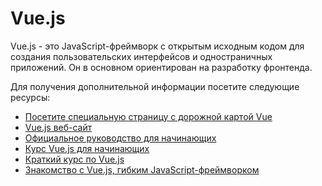 # Vue.js

Vue.js - это JavaScript-фреймворк с открытым исходным кодом для создания пользовательских интерфейсов и одностраничных приложений. Он в основном ориентирован на разработку фронтенда.

Для получения дополнительной информации посетите следующие ресурсы:

- [Посетите специальную страницу с дорожной картой Vue](/vue)
- [Vue.js веб-сайт](https://vuejs.org/)
- [Официальное руководство для начинающих](https://vuejs.org/v2/guide/)
- [Курс Vue.js для начинающих](https://www.youtube.com/watch?v=FXpIoQ_rT_c)
- [Краткий курс по Vue.js](https://www.youtube.com/watch?v=qZXt1Aom3Cs)
- [Знакомство с Vue.js, гибким JavaScript-фреймворком](https://thenewstack.io/meet-vue-js-flexible-javascript-framework/)
